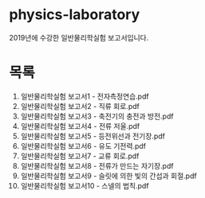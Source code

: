 # physics-laboratory
2019년에 수강한 일반물리학실험 보고서입니다.

# 목록
1. 일반물리학실험 보고서1 - 전자측정연습.pdf
2. 일반물리학실험 보고서2 - 직류 회로.pdf
3. 일반물리학실험 보고서3 - 축전기의 충전과 방전.pdf
4. 일반물리학실험 보고서4 - 전류 저울.pdf
5. 일반물리학실험 보고서5 - 등전위선과 전기장.pdf
6. 일반물리학실험 보고서6 - 유도 기전력.pdf
7. 일반물리학실험 보고서7 - 교류 회로.pdf
8. 일반물리학실험 보고서8 - 전류가 만드는 자기장.pdf
9. 일반물리학실험 보고서9 - 슬릿에 의한 빛의 간섭과 회절.pdf
10. 일반물리학실험 보고서10 - 스넬의 법칙.pdf
